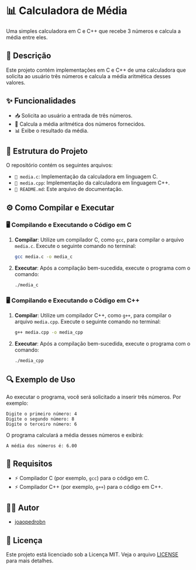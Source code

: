 # 📊 Calculadora de Média

Uma simples calculadora em C e C++ que recebe 3 números e calcula a média entre eles.

## 📌 Descrição

Este projeto contém implementações em C e C++ de uma calculadora que solicita ao usuário três números e calcula a média aritmética desses valores.

## ✨ Funcionalidades

- 📥 Solicita ao usuário a entrada de três números.
- 🧮 Calcula a média aritmética dos números fornecidos.
- 📊 Exibe o resultado da média.

## 📂 Estrutura do Projeto

O repositório contém os seguintes arquivos:

- `📄 media.c`: Implementação da calculadora em linguagem C.
- `📄 media.cpp`: Implementação da calculadora em linguagem C++.
- `📜 README.md`: Este arquivo de documentação.

## ⚙️ Como Compilar e Executar

### 🖥️ Compilando e Executando o Código em C

1. **Compilar**: Utilize um compilador C, como `gcc`, para compilar o arquivo `media.c`. Execute o seguinte comando no terminal:

   ```bash
   gcc media.c -o media_c
   ```

2. **Executar**: Após a compilação bem-sucedida, execute o programa com o comando:

   ```bash
   ./media_c
   ```

### 🖥️ Compilando e Executando o Código em C++

1. **Compilar**: Utilize um compilador C++, como `g++`, para compilar o arquivo `media.cpp`. Execute o seguinte comando no terminal:

   ```bash
   g++ media.cpp -o media_cpp
   ```

2. **Executar**: Após a compilação bem-sucedida, execute o programa com o comando:

   ```bash
   ./media_cpp
   ```

## 🔍 Exemplo de Uso

Ao executar o programa, você será solicitado a inserir três números. Por exemplo:

```
Digite o primeiro número: 4
Digite o segundo número: 8
Digite o terceiro número: 6
```

O programa calculará a média desses números e exibirá:

```
A média dos números é: 6.00
```

## 📌 Requisitos

- ⚡ Compilador C (por exemplo, `gcc`) para o código em C.
- ⚡ Compilador C++ (por exemplo, `g++`) para o código em C++.

## 👨‍💻 Autor

- [joaopedrobn](https://github.com/joaopedrobn)

## 📝 Licença

Este projeto está licenciado sob a Licença MIT. Veja o arquivo [LICENSE](LICENSE) para mais detalhes.
